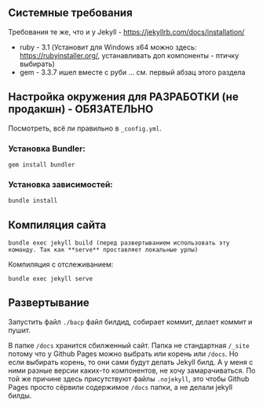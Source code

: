 ## Системные требования

Требования те же, что и у Jekyll - https://jekyllrb.com/docs/installation/

* ruby - 3.1 (Установит для Windows x64 можно здесь: https://rubyinstaller.org/, устанавливать доп компоненты - птичку выбирать)
* gem - 3.3.7 ишел вместе с руби
... см. первый абзац этого раздела

## Настройка окружения для РАЗРАБОТКИ (не продакшн) - ОБЯЗАТЕЛЬНО

Посмотреть, всё ли правильно в `_config.yml`.

### Установка Bundler:

```
gem install bundler
```

### Установка зависимостей:

```
bundle install
```

## Компиляция сайта

```
bundle exec jekyll build (перед развертыванием использовать эту команду. Так как **serve** проставляет локальные урлы)
```

Компиляция с отслеживанием:

```
bundle exec jekyll serve
```

## Развертывание

Запустить файл `./bacp` файл билдид, собирает коммит, делает коммит и пушит.

В папке `/docs` хранится сбилженный сайт. Папка не стандартная `/_site` потому что
у Github Pages можно выбрать или корень или `/docs`. Но если выбирать корень,
то они сами будут делать Jekyll билд. А у меня с ними разные версии каких-то компонентов,
не хочу замарачиваться. По той же причине здесь присутствуют файлы `.nojekyll`, это чтобы
Github Pages просто сёрвили содержимое `/docs` папки, а не делали jekyll билды.